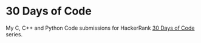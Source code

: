 # 30 Days of Code
My C, C++ and Python Code submissions for HackerRank [30 Days of Code](https://www.hackerrank.com/domains/tutorials/30-days-of-code) series.
